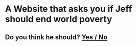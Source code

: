 # A Website that asks you if Jeff should end world poverty
## Do you think he should? [Yes / No](https://shouldjeffendworldpoverty.gq/)
